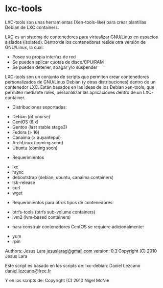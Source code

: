 lxc-tools
=========

LXC-tools son unas herramientas (Xen-tools-like) para crear plantillas Debian de LXC containers.

LXC es un sistema de contenedores para virtualizar GNU/Linux en espacios aislados (isolated).
Dentro de los contenedores reside otra versión de GNU/Linux, la cual:

 * Posee su propia interfaz de red
 * Se pueden aplicar cuotas de disco/CPU/RAM
 * Se pueden detener, apagar y/o suspender

LXC-tools son un conjunto de scripts que permiten crear contenedores personalizados de GNU/Linux Debian (y otras distribuciones) dentro de un contenedor LXC.
Están basados en las ideas de los Debian xen-tools, que permiten mediante roles, personalizar las aplicaciones dentro de un LXC-container.

* Distribuciones soportadas:

- Debian (of course)
- CentOS (6.x)
- Gentoo (last stable stage3)
- Fedora (> 16)
- Canaima (> auyantepui)
- ArchLinux (coming soon)
- Ubuntu (coming soon)

* Requerimientos

- lxc
- rsync
- debootstrap (debian, ubuntu, canaima containers)
- lsb-release
- curl
- wget

* Requerimientos para otros tipos de contenedores:

- btrfs-tools (btrfs sub-volume containers)
- lvm2 (lvm-based containers)

* para construir contenedores CentOS se requiere adicionalmente:

- yum
- rpm

Authors:
 Jesus Lara <jesuslarag@gmail.com>
 version: 0.3
 Copyright (C) 2010 Jesus Lara

 Este script es basado en los scripts de:
 lxc-debian: Daniel Lezcano <daniel.lezcano@free.fr>

 Y en los scripts de:
 Copyright (C) 2010 Nigel McNie
